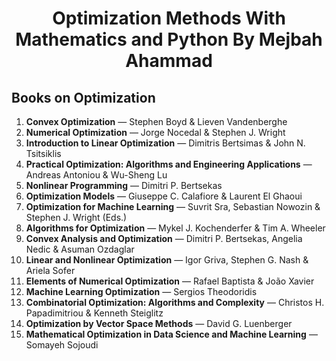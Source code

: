 # <center>Optimization Methods With Mathematics and Python By Mejbah Ahammad</center>

## **Books on Optimization**

1. **Convex Optimization** — Stephen Boyd & Lieven Vandenberghe
2. **Numerical Optimization** — Jorge Nocedal & Stephen J. Wright
3. **Introduction to Linear Optimization** — Dimitris Bertsimas & John N. Tsitsiklis
4. **Practical Optimization: Algorithms and Engineering Applications** — Andreas Antoniou & Wu-Sheng Lu
5. **Nonlinear Programming** — Dimitri P. Bertsekas
6. **Optimization Models** — Giuseppe C. Calafiore & Laurent El Ghaoui
7. **Optimization for Machine Learning** — Suvrit Sra, Sebastian Nowozin & Stephen J. Wright (Eds.)
8. **Algorithms for Optimization** — Mykel J. Kochenderfer & Tim A. Wheeler
9. **Convex Analysis and Optimization** — Dimitri P. Bertsekas, Angelia Nedic & Asuman Ozdaglar
10. **Linear and Nonlinear Optimization** — Igor Griva, Stephen G. Nash & Ariela Sofer
11. **Elements of Numerical Optimization** — Rafael Baptista & João Xavier
12. **Machine Learning Optimization** — Sergios Theodoridis
13. **Combinatorial Optimization: Algorithms and Complexity** — Christos H. Papadimitriou & Kenneth Steiglitz
14. **Optimization by Vector Space Methods** — David G. Luenberger
15. **Mathematical Optimization in Data Science and Machine Learning** — Somayeh Sojoudi

